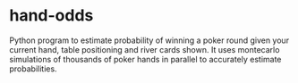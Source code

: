 # hand-odds
Python program to estimate probability of winning a poker round given your current hand, table positioning and river cards shown.
It uses montecarlo simulations of thousands of poker hands in parallel to accurately estimate probabilities.
